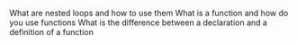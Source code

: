 What are nested loops and how to use them What is a function and how do you use functions What is the difference between a declaration and a definition of a function
